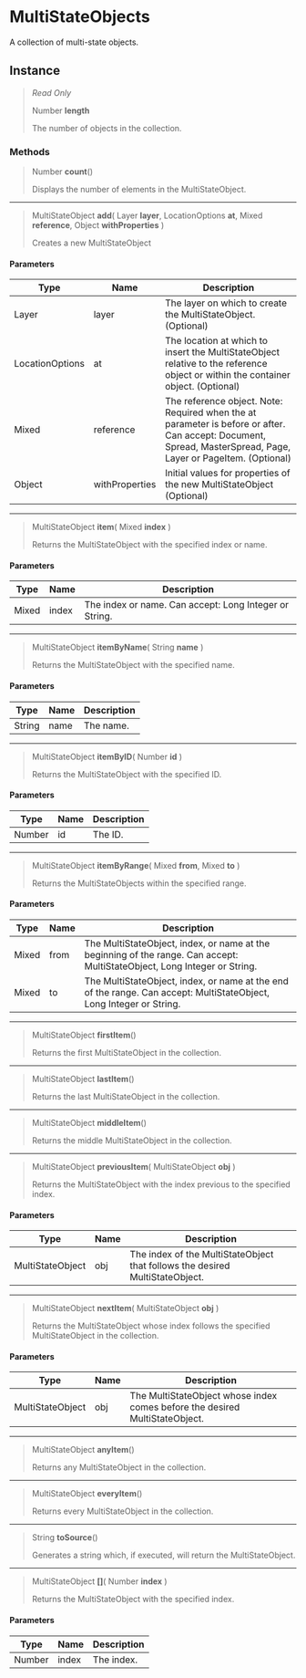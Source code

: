 # MultiStateObjects
A collection of multi-state objects.

## Instance
> *Read Only* 
> 
> Number **length** 
>
> The number of objects in the collection.

### Methods
> Number **count**()
> 
> Displays the number of elements in the MultiStateObject.
*** 
> MultiStateObject **add**( Layer **layer**, LocationOptions **at**, Mixed **reference**, Object **withProperties** )
> 
> Creates a new MultiStateObject
#### Parameters
| Type | Name | Description |
|---|---|---|
| Layer | layer | The layer on which to create the MultiStateObject. (Optional) |
| LocationOptions | at | The location at which to insert the MultiStateObject relative to the reference object or within the container object. (Optional) |
| Mixed | reference | The reference object. Note: Required when the at parameter is before or after. Can accept: Document, Spread, MasterSpread, Page, Layer or PageItem. (Optional) |
| Object | withProperties | Initial values for properties of the new MultiStateObject (Optional) |

*** 
> MultiStateObject **item**( Mixed **index** )
> 
> Returns the MultiStateObject with the specified index or name.
#### Parameters
| Type | Name | Description |
|---|---|---|
| Mixed | index | The index or name. Can accept: Long Integer or String. |

*** 
> MultiStateObject **itemByName**( String **name** )
> 
> Returns the MultiStateObject with the specified name.
#### Parameters
| Type | Name | Description |
|---|---|---|
| String | name | The name. |

*** 
> MultiStateObject **itemByID**( Number **id** )
> 
> Returns the MultiStateObject with the specified ID.
#### Parameters
| Type | Name | Description |
|---|---|---|
| Number | id | The ID. |

*** 
> MultiStateObject **itemByRange**( Mixed **from**, Mixed **to** )
> 
> Returns the MultiStateObjects within the specified range.
#### Parameters
| Type | Name | Description |
|---|---|---|
| Mixed | from | The MultiStateObject, index, or name at the beginning of the range. Can accept: MultiStateObject, Long Integer or String. |
| Mixed | to | The MultiStateObject, index, or name at the end of the range. Can accept: MultiStateObject, Long Integer or String. |

*** 
> MultiStateObject **firstItem**()
> 
> Returns the first MultiStateObject in the collection.
*** 
> MultiStateObject **lastItem**()
> 
> Returns the last MultiStateObject in the collection.
*** 
> MultiStateObject **middleItem**()
> 
> Returns the middle MultiStateObject in the collection.
*** 
> MultiStateObject **previousItem**( MultiStateObject **obj** )
> 
> Returns the MultiStateObject with the index previous to the specified index.
#### Parameters
| Type | Name | Description |
|---|---|---|
| MultiStateObject | obj | The index of the MultiStateObject that follows the desired MultiStateObject. |

*** 
> MultiStateObject **nextItem**( MultiStateObject **obj** )
> 
> Returns the MultiStateObject whose index follows the specified MultiStateObject in the collection.
#### Parameters
| Type | Name | Description |
|---|---|---|
| MultiStateObject | obj | The MultiStateObject whose index comes before the desired MultiStateObject. |

*** 
> MultiStateObject **anyItem**()
> 
> Returns any MultiStateObject in the collection.
*** 
> MultiStateObject **everyItem**()
> 
> Returns every MultiStateObject in the collection.
*** 
> String **toSource**()
> 
> Generates a string which, if executed, will return the MultiStateObject.
*** 
> MultiStateObject **[]**( Number **index** )
> 
> Returns the MultiStateObject with the specified index.
#### Parameters
| Type | Name | Description |
|---|---|---|
| Number | index | The index. |


